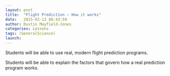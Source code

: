 ```yaml
---
layout: post
title:  "Flight Prediction – How it works"
date:   2015-03-13 08:43:59
author: Dustin Mayfield-Jones
categories: Lessons
tags: (GeneralScience)
launch: 
---
```

Students will be able to use real, modern flight prediction programs.

Students will be able to explain the factors that govern how a real prediction program works.
